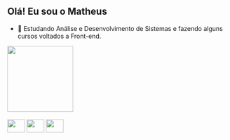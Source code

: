 
## Olá! Eu sou o Matheus 
- 🌱 Estudando Análise e Desenvolvimento de Sistemas e fazendo alguns cursos voltados a Front-end.
<div>
    <img height="150em" src="https://github-readme-stats.vercel.app/api/top-langs/?username=matheus-rodriguess&layout=compact)](https://github.com/anuraghazra/github-readme-stats"/>
</div>
 
<div style="display: inline_block"><br>
    <img aling="center" height="30" width="40" src="https://cdn.jsdelivr.net/gh/devicons/devicon/icons/html5/html5-plain-wordmark.svg"/>
    <img aling="center" height="30" width="40" src="https://cdn.jsdelivr.net/gh/devicons/devicon/icons/css3/css3-plain-wordmark.svg"/>
    <img aling="center" height="30" width="40" src="https://cdn.jsdelivr.net/gh/devicons/devicon/icons/javascript/javascript-original.svg"/>

</div>

